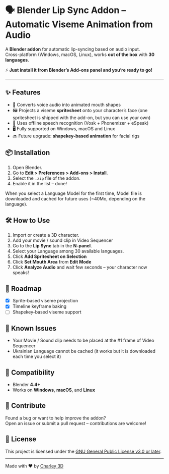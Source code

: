 # 🗣️ Blender Lip Sync Addon – Automatic Viseme Animation from Audio

A **Blender addon** for automatic lip-syncing based on audio input.  
Cross-platform (Windows, macOS, Linux), works **out of the box** with **30 languages**.

⚡ **Just install it from Blender’s Add-ons panel and you’re ready to go!**

---

## ✨ Features

- 🎤 Converts voice audio into animated mouth shapes
- 🖼️ Projects a viseme **spritesheet** onto your character’s face (one spritesheet is shipped with the add-on, but you can use your own)
- 🧠 Uses offline speech recognition (Vosk + Phonemizer + eSpeak)
- 🖥️ Fully supported on Windows, macOS and Linux
- 🔜 Future upgrade: **shapekey-based animation** for facial rigs

## 📦 Installation

1. Open Blender.
2. Go to **Edit > Preferences > Add-ons > Install**.
3. Select the `.zip` file of the addon.
4. Enable it in the list – done!

When you select a Language Model for the first time, Model file is downloaded and cached for future uses  (~40Mo, depending on the language).

## 🛠️ How to Use

1. Import or create a 3D character.
2. Add your movie / sound clip in Video Sequencer
3. Go to the **Lip Sync** tab in the **N-panel**.
4. Select your Language among 30 available languages.
5. Click **Add Spritesheet on Selection** 
6. Click **Set Mouth Area** from **Edit Mode**
7. Click **Analyze Audio** and wait few seconds – your character now speaks!

## 🚧 Roadmap

- [x] Sprite-based viseme projection
- [x] Timeline keyframe baking
- [ ] Shapekey-based viseme support

## 🐞 Known Issues

- Your Movie / Sound clip needs to be placed at the \#1 frame of Video Sequencer
- Ukrainian Language cannot be cached (it works but it is downloaded each time you select it)

## 🧩 Compatibility

- Blender **4.4+**
- Works on **Windows**, **macOS**, and **Linux**

## 🤝 Contribute

Found a bug or want to help improve the addon?  
Open an issue or submit a pull request – contributions are welcome!

## 📜 License

This project is licensed under the [GNU General Public License v3.0 or later](https://spdx.org/licenses/GPL-3.0-or-later.html).

---

Made with ❤️ by [Charley 3D](https://github.com/charley3d)
